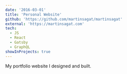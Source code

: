 ```yaml
---
date: '2016-03-01'
title: 'Personal Website'
github: 'https://github.com/martinsagat/martinsagat'
external: 'https://martinsagat.com'
tech:
  - JS
  - React
  - Gatsby
  - GraphQL
showInProjects: true
---
```


My portfolio website I designed and built.
